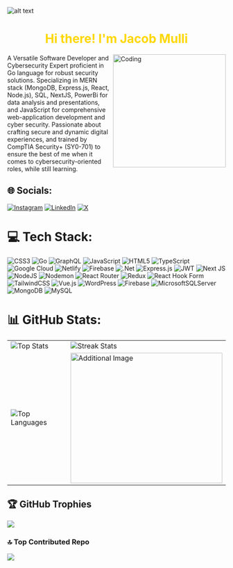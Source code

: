 ![alt text]( https://media.licdn.com/dms/image/D4E16AQGul5AnQw5sTQ/profile-displaybackgroundimage-shrink_350_1400/0/1715580632068?e=1723075200&v=beta&t=JUxBmEdxr7L0SULePcCNkn9Wc7lIxC6vS_7UzdIE7zw)


<h1 align="center" style="color:gold;">Hi there! I'm Jacob Mulli</h1>
<img align="right" alt="Coding" width="260" src="https://media.licdn.com/dms/image/D4E22AQH_eXyob8F9YA/feedshare-shrink_2048_1536/0/1680695925444?e=2147483647&v=beta&t=AwfdfHqGjVvqGW8BSV6gcXn1n6Rmaw8thAvtMCdn2gY">

A Versatile Software Developer and Cybersecurity Expert proficient in Go language for robust security solutions.
Specializing in MERN stack (MongoDB, Express.js, React, Node.js), SQL, NextJS, PowerBi for data analysis and
presentations, and JavaScript for comprehensive web-application development and cyber security. Passionate about
crafting secure and dynamic digital experiences, and trained by CompTIA Security+ (SY0-701) to ensure the best of me
when it comes to cybersecurity-oriented roles, while still learning.
  


## 🌐 Socials:
[![Instagram](https://img.shields.io/badge/Instagram-%23E4405F.svg?logo=Instagram&logoColor=white)](https://instagram.com/_am_mulli) [![LinkedIn](https://img.shields.io/badge/LinkedIn-%230077B5.svg?logo=linkedin&logoColor=white)](https://linkedin.com/in/jacobmulli) [![X](https://img.shields.io/badge/X-black.svg?logo=X&logoColor=white)](https://x.com/iam_mulli) 

# 💻 Tech Stack:
![CSS3](https://img.shields.io/badge/css3-%231572B6.svg?style=for-the-badge&logo=css3&logoColor=white) ![Go](https://img.shields.io/badge/go-%2300ADD8.svg?style=for-the-badge&logo=go&logoColor=white) ![GraphQL](https://img.shields.io/badge/-GraphQL-E10098?style=for-the-badge&logo=graphql&logoColor=white) ![JavaScript](https://img.shields.io/badge/javascript-%23323330.svg?style=for-the-badge&logo=javascript&logoColor=%23F7DF1E) ![HTML5](https://img.shields.io/badge/html5-%23E34F26.svg?style=for-the-badge&logo=html5&logoColor=white) ![TypeScript](https://img.shields.io/badge/typescript-%23007ACC.svg?style=for-the-badge&logo=typescript&logoColor=white) ![Google Cloud](https://img.shields.io/badge/GoogleCloud-%234285F4.svg?style=for-the-badge&logo=google-cloud&logoColor=white) ![Netlify](https://img.shields.io/badge/netlify-%23000000.svg?style=for-the-badge&logo=netlify&logoColor=#00C7B7) ![Firebase](https://img.shields.io/badge/firebase-%23039BE5.svg?style=for-the-badge&logo=firebase) ![.Net](https://img.shields.io/badge/.NET-5C2D91?style=for-the-badge&logo=.net&logoColor=white) ![Express.js](https://img.shields.io/badge/express.js-%23404d59.svg?style=for-the-badge&logo=express&logoColor=%2361DAFB) ![JWT](https://img.shields.io/badge/JWT-black?style=for-the-badge&logo=JSON%20web%20tokens) ![Next JS](https://img.shields.io/badge/Next-black?style=for-the-badge&logo=next.js&logoColor=white) ![NodeJS](https://img.shields.io/badge/node.js-6DA55F?style=for-the-badge&logo=node.js&logoColor=white) ![Nodemon](https://img.shields.io/badge/NODEMON-%23323330.svg?style=for-the-badge&logo=nodemon&logoColor=%BBDEAD) ![React Router](https://img.shields.io/badge/React_Router-CA4245?style=for-the-badge&logo=react-router&logoColor=white) ![Redux](https://img.shields.io/badge/redux-%23593d88.svg?style=for-the-badge&logo=redux&logoColor=white) ![React Hook Form](https://img.shields.io/badge/React%20Hook%20Form-%23EC5990.svg?style=for-the-badge&logo=reacthookform&logoColor=white) ![TailwindCSS](https://img.shields.io/badge/tailwindcss-%2338B2AC.svg?style=for-the-badge&logo=tailwind-css&logoColor=white) ![Vue.js](https://img.shields.io/badge/vue.js-%2335495e.svg?style=for-the-badge&logo=vuedotjs&logoColor=%234FC08D) ![WordPress](https://img.shields.io/badge/WordPress-%23117AC9.svg?style=for-the-badge&logo=WordPress&logoColor=white) ![Firebase](https://img.shields.io/badge/firebase-a08021?style=for-the-badge&logo=firebase&logoColor=ffcd34) ![MicrosoftSQLServer](https://img.shields.io/badge/Microsoft%20SQL%20Server-CC2927?style=for-the-badge&logo=microsoft%20sql%20server&logoColor=white) ![MongoDB](https://img.shields.io/badge/MongoDB-%234ea94b.svg?style=for-the-badge&logo=mongodb&logoColor=white) ![MySQL](https://img.shields.io/badge/mysql-4479A1.svg?style=for-the-badge&logo=mysql&logoColor=white)







# 📊 GitHub Stats:

<table>
  <tr>
    <td>
      <img src="https://github-readme-stats.vercel.app/api?username=mulli-dev&theme=dark&hide_border=false&include_all_commits=true&count_private=true" alt="Top Stats">
    </td>
    <td>
      <img src="https://github-readme-streak-stats.herokuapp.com/?user=mulli-dev&theme=dark&hide_border=false" alt="Streak Stats">
    </td>
  </tr>
  <tr>
    <td>
      <img src="https://github-readme-stats.vercel.app/api/top-langs/?username=mulli-dev&theme=dark&hide_border=false&include_all_commits=true&count_private=true&layout=compact" alt="Top Languages">
    </td>
    <td>
      <img width="350" height="300"  src="https://media.licdn.com/dms/image/C4D12AQE8R-PMD0SdVQ/article-cover_image-shrink_600_2000/0/1626934133895?e=2147483647&v=beta&t=xcXhgbXVEPbZYy7FRpsFM2-1u9Zyg-UMisumOcYkpG4" alt="Additional Image">
    </td>
  </tr>
</table>








## 🏆 GitHub Trophies
![](https://github-profile-trophy.vercel.app/?username=mulli-dev&theme=radical&no-frame=true&no-bg=false&margin-w=4)

### 🔝 Top Contributed Repo
![](https://github-contributor-stats.vercel.app/api?username=mulli-dev&limit=5&theme=dark&combine_all_yearly_contributions=true)

<!-- Proudly created with GPRM ( https://gprm.itsvg.in ) -->












<!-- Proudly created with GPRM ( https://gprm.itsvg.in ) -->
